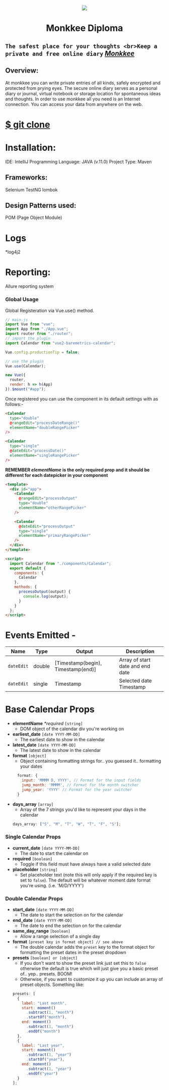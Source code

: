 <h1 align="center"><img src="https://my.monkkee.com/assets/logo-f0892a4a253a67a010b482174e0e4a9f3d95eccc89e4c73422f09d6168df6b6b.png"></h1>
<h1 align="center">Monkkee Diploma</h1>

``The safest place for your thoughts
<br>Keep a private and free online diary``
*[Monkkee](https://my.monkkee.com/#/)*
---

<h2 align="left">Overview:</h2>
At monkkee you can write private entries of all kinds, safely encrypted and protected from prying eyes. The secure online diary serves as a personal diary or journal, virtual notebook or storage location for spontaneous ideas and thoughts. In order to use monkkee all you need is an Internet connection. You can access your data from anywhere on the web.

# [$ git clone](https://github.com/Kuznikit/MonkkeeDiploma.git)

# Installation:
IDE: IntelliJ
Programming Language: JAVA (v.11.0)
Project Type: Maven
## Frameworks:
Selenium
TestNG
lombok
## Design Patterns used:
POM (Page Object Module)
# Logs
*log4j2
# Reporting:
Allure reporting system
### Global Usage

Global Registeration via Vue.use() method.

```js
// main.js
import Vue from "vue";
import App from "./App.vue";
import router from "./router";
// import the plugin
import Calendar from "vue2-baremetrics-calendar";

Vue.config.productionTip = false;

// use the plugin
Vue.use(Calendar);

new Vue({
  router,
  render: h => h(App)
}).$mount("#app");
```

Once registered you can use the component in its default settings with as follows:-

```html
<Calendar
  type="double"
  @rangeEdit="processDateRange()"
  elementName="doubleRangePicker"
/>

<Calendar
  type="single"
  @dateEdit="processDate()"
  elementName="singleRangePicker"
/>
```

**REMEMBER _elementName_ is the only required prop and it should be different for each datepicker in your component**

```html
<template>
  <div id="app">
    <Calendar
      @rangeEdit="processOutput"
      type="double"
      elementName="otherRangePicker"
    />

    <Calendar
      @dateEdit="processOutput"
      type="single"
      elementName="primaryRangePicker"
    />
  </div>
</template>

<script>
  import Calendar from "./components/Calendar";
  export default {
    components: {
      Calendar
    },
    methods: {
      processOutput(output) {
        console.log(output);
      }
    }
  };
</script>
```

# Events Emitted -

| Name       | Type   | Output                             | Description                      |
| ---------- | ------ | ---------------------------------- | -------------------------------- |
| `dateEdit` | double | [Timestamp(begin), Timestamp(end)] | Array of start date and end date |
| `dateEdit` | single | Timestamp                          | Selected date Timestamp          |

# Base Calendar Props

- **elementName** _\*required_ `[string]`
    - DOM object of the calendar div you're working on
- **earliest_date** `[date YYYY-MM-DD]`
    - The earliest date to show in the calendar
- **latest_date** `[date YYYY-MM-DD]`
    - The latest date to show in the calendar
- **format** `[object]`
    - Object containing formatting strings for.. you guessed it.. formatting your dates
  ```js
    format: {
      input: 'MMMM D, YYYY', // Format for the input fields
      jump_month: 'MMMM', // Format for the month switcher
      jump_year: 'YYYY' // Format for the year switcher
    }
  ```
- **days_array** `[array]`
    - Array of the 7 strings you'd like to represent your days in the calendar
  ```js
  days_array: ["S", "M", "T", "W", "T", "F", "S"];
  ```

### Single Calendar Props

- **current_date** `[date YYYY-MM-DD]`
    - The date to start the calendar on
- **required** `[boolean]`
    - Toggle if this field must have always have a valid selected date
- **placeholder** `[string]`
    - Set placeholder text (note this will only apply if the required key is set to `false`). The default will be whatever moment date format you're using. (i.e. 'M/D/YYYY')

### Double Calendar Props

- **start_date** `[date YYYY-MM-DD]`
    - The date to start the selection on for the calendar
- **end_date** `[date YYYY-MM-DD]`
    - The date to end the selection on for the calendar
- **same_day_range** `[boolean]`
    - Allow a range selection of a single day
- **format** `[preset key in format object] // see above`
    - The double calendar adds the `preset` key to the format object for formatting the preset dates in the preset dropdown
- **presets** `[boolean] or [object]`
    - If you don't want to show the preset link just set this to `false` otherwise the default is true which will just give you a basic preset of.. yep.. presets. BOOM!
    - Otherwise, if you want to customize it up you can include an array of preset objects. Something like:
  ```js
  presets: [
    {
      label: "Last month",
      start: moment()
        .subtract(1, "month")
        .startOf("month"),
      end: moment()
        .subtract(1, "month")
        .endOf("month")
    },
    {
      label: "Last year",
      start: moment()
        .subtract(1, "year")
        .startOf("year"),
      end: moment()
        .subtract(1, "year")
        .endOf("year")
    }
  ];
  ```
